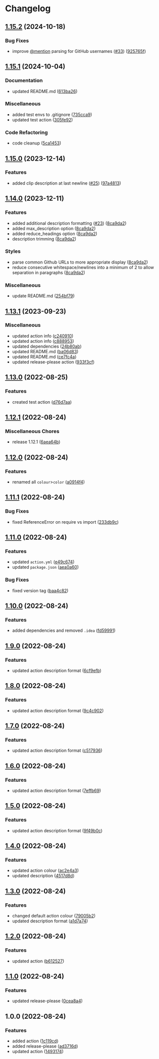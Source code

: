 # Changelog

## [1.15.2](https://github.com/SethCohen/github-releases-to-discord/compare/v1.15.1...v1.15.2) (2024-10-18)


### Bug Fixes

* improve [@mention](https://github.com/mention) parsing for GitHub usernames ([#33](https://github.com/SethCohen/github-releases-to-discord/issues/33)) ([925765f](https://github.com/SethCohen/github-releases-to-discord/commit/925765f099dcdc3b12316eaa6dc3c17506734b51))

## [1.15.1](https://github.com/SethCohen/github-releases-to-discord/compare/v1.15.0...v1.15.1) (2024-10-04)


### Documentation

* updated README.md ([613ba26](https://github.com/SethCohen/github-releases-to-discord/commit/613ba269d7fe40e97040da19de58b0ae00b47aaf))


### Miscellaneous

* added test envs to .gitignore ([735cca9](https://github.com/SethCohen/github-releases-to-discord/commit/735cca9de37b345e69b0c74ff761610eab6f1fd1))
* updated test action ([305fe92](https://github.com/SethCohen/github-releases-to-discord/commit/305fe9299dddb3a514f2b1692773570862c34d46))


### Code Refactoring

* code cleanup ([5ca1453](https://github.com/SethCohen/github-releases-to-discord/commit/5ca1453a69f962930450a9f77d4e20cc37e4110f))

## [1.15.0](https://github.com/SethCohen/github-releases-to-discord/compare/v1.14.0...v1.15.0) (2023-12-14)


### Features

* added clip description at last newline ([#25](https://github.com/SethCohen/github-releases-to-discord/issues/25)) ([97a4813](https://github.com/SethCohen/github-releases-to-discord/commit/97a481333d0b902f599b12f03b47c4a6cbfa5e52))

## [1.14.0](https://github.com/SethCohen/github-releases-to-discord/compare/v1.13.1...v1.14.0) (2023-12-11)


### Features

* added additional description formatting ([#23](https://github.com/SethCohen/github-releases-to-discord/issues/23)) ([8ca9da2](https://github.com/SethCohen/github-releases-to-discord/commit/8ca9da2ca8e3435ee9b0d387355c0fae255c16b0))
* added max_description option ([8ca9da2](https://github.com/SethCohen/github-releases-to-discord/commit/8ca9da2ca8e3435ee9b0d387355c0fae255c16b0))
* added reduce_headings option ([8ca9da2](https://github.com/SethCohen/github-releases-to-discord/commit/8ca9da2ca8e3435ee9b0d387355c0fae255c16b0))
* description trimming ([8ca9da2](https://github.com/SethCohen/github-releases-to-discord/commit/8ca9da2ca8e3435ee9b0d387355c0fae255c16b0))


### Styles

* parse common Github URLs to more appropriate display ([8ca9da2](https://github.com/SethCohen/github-releases-to-discord/commit/8ca9da2ca8e3435ee9b0d387355c0fae255c16b0))
* reduce consecutive whitespace/newlines into a minimum of 2 to allow separation in paragraphs ([8ca9da2](https://github.com/SethCohen/github-releases-to-discord/commit/8ca9da2ca8e3435ee9b0d387355c0fae255c16b0))


### Miscellaneous

* update README.md ([254bf79](https://github.com/SethCohen/github-releases-to-discord/commit/254bf7919618aea9ce0a3db67901010a20426def))

## [1.13.1](https://github.com/SethCohen/github-releases-to-discord/compare/v1.13.0...v1.13.1) (2023-09-23)


### Miscellaneous

* updated action info ([c240910](https://github.com/SethCohen/github-releases-to-discord/commit/c240910f8922fb8492346613f67a84811a0fdbac))
* updated action info ([c888953](https://github.com/SethCohen/github-releases-to-discord/commit/c8889535c4a02efec3e8a6b26e1ee17fcd36ac7b))
* updated dependencies ([24b80ab](https://github.com/SethCohen/github-releases-to-discord/commit/24b80abb6f9c71123456a908af5d3b92ccc755af))
* updated README.md ([ba06d83](https://github.com/SethCohen/github-releases-to-discord/commit/ba06d833522e55d3453ee27bea9a7f3655378359))
* updated README.md ([ce7fc4a](https://github.com/SethCohen/github-releases-to-discord/commit/ce7fc4a3be811af077c4f43dd005851d65204fb1))
* updated release-please action ([933f3cf](https://github.com/SethCohen/github-releases-to-discord/commit/933f3cffcf2139fcd71dddbb8bc76bc7cfa09170))

## [1.13.0](https://github.com/SethCohen/github-release-to-discord/compare/v1.12.1...v1.13.0) (2022-08-25)


### Features

* created test action ([d76d7aa](https://github.com/SethCohen/github-release-to-discord/commit/d76d7aafe49eadfc8d388bef38a8d3fb0230041b))

## [1.12.1](https://github.com/SethCohen/github-release-to-discord/compare/v1.12.0...v1.12.1) (2022-08-24)


### Miscellaneous Chores

* release 1.12.1 ([6aea64b](https://github.com/SethCohen/github-release-to-discord/commit/6aea64bf70aca011417fed5000ff080269024a93))

## [1.12.0](https://github.com/SethCohen/github-release-to-discord/compare/v1.11.1...v1.12.0) (2022-08-24)


### Features

* renamed all `colour`>`color` ([a0914f4](https://github.com/SethCohen/github-release-to-discord/commit/a0914f433a5c2a2626ca39637851235fd4f7adea))

## [1.11.1](https://github.com/SethCohen/github-release-to-discord/compare/v1.11.0...v1.11.1) (2022-08-24)


### Bug Fixes

* fixed ReferenceError on require  vs import ([233db9c](https://github.com/SethCohen/github-release-to-discord/commit/233db9c33f9059cbe008e61acf7f321e671f352c))

## [1.11.0](https://github.com/SethCohen/github-release-to-discord/compare/v1.10.1...v1.11.0) (2022-08-24)


### Features

* updated `action.yml` ([e49c674](https://github.com/SethCohen/github-release-to-discord/commit/e49c674890cd5309d63bf570a550ffa0361c9ebc))
* updated `package.json` ([aea0a60](https://github.com/SethCohen/github-release-to-discord/commit/aea0a60ccd2456ae24e6ce7f21c1622a1b3ee18f))


### Bug Fixes

* fixed version tag ([baa4c82](https://github.com/SethCohen/github-release-to-discord/commit/baa4c82901455b2fbc18187cfa8f74f2a171f033))

## [1.10.0](https://github.com/SethCohen/github-release-to-discord/compare/v1.9.0...v1.10.0) (2022-08-24)


### Features

* added dependencies and removed `.idea` ([fd59991](https://github.com/SethCohen/github-release-to-discord/commit/fd59991cc10608712b6e30a81f3cf0358c7dcf9d))

## [1.9.0](https://github.com/SethCohen/github-release-to-discord/compare/v1.8.0...v1.9.0) (2022-08-24)


### Features

* updated action description format ([6cf9efb](https://github.com/SethCohen/github-release-to-discord/commit/6cf9efb8f65526de47e335b56163eef55b6b9a1c))

## [1.8.0](https://github.com/SethCohen/github-release-to-discord/compare/v1.7.0...v1.8.0) (2022-08-24)


### Features

* updated action description format ([9c4c902](https://github.com/SethCohen/github-release-to-discord/commit/9c4c90246562bad1531cf41d44d3c037fbf869ee))

## [1.7.0](https://github.com/SethCohen/github-release-to-discord/compare/v1.6.0...v1.7.0) (2022-08-24)


### Features

* updated action description format ([c517936](https://github.com/SethCohen/github-release-to-discord/commit/c517936fefb0119c0055d4d537bad23e647edd44))

## [1.6.0](https://github.com/SethCohen/github-release-to-discord/compare/v1.5.0...v1.6.0) (2022-08-24)


### Features

* updated action description format ([7effb69](https://github.com/SethCohen/github-release-to-discord/commit/7effb69a75fd35dc53ea6dad5f3fa60cbd523ee7))

## [1.5.0](https://github.com/SethCohen/github-release-to-discord/compare/v1.4.0...v1.5.0) (2022-08-24)


### Features

* updated action description format ([9f49b0c](https://github.com/SethCohen/github-release-to-discord/commit/9f49b0c9ab5de966ccc4af94863fbddd73bac884))

## [1.4.0](https://github.com/SethCohen/github-release-to-discord/compare/v1.3.0...v1.4.0) (2022-08-24)


### Features

* updated action colour ([ac2e4a3](https://github.com/SethCohen/github-release-to-discord/commit/ac2e4a38e2cad7e65dac53a1b4591fd46d65130d))
* updated description ([4517d8d](https://github.com/SethCohen/github-release-to-discord/commit/4517d8d0ec09c575248503c50ed25f15677f8f3d))

## [1.3.0](https://github.com/SethCohen/github-release-to-discord/compare/v1.2.0...v1.3.0) (2022-08-24)


### Features

* changed default action colour ([79005b2](https://github.com/SethCohen/github-release-to-discord/commit/79005b23fefce850957d37ba17ebb796dc81f6a1))
* updated description format ([a1d7a74](https://github.com/SethCohen/github-release-to-discord/commit/a1d7a74af90fcf8c00d341c8c665ca796b18c689))

## [1.2.0](https://github.com/SethCohen/github-release-to-discord/compare/v1.1.0...v1.2.0) (2022-08-24)


### Features

* updated action ([b612527](https://github.com/SethCohen/github-release-to-discord/commit/b6125273330075a9f4de3e58f2fc7f52d85d4691))

## [1.1.0](https://github.com/SethCohen/github-release-to-discord/compare/v1.0.0...v1.1.0) (2022-08-24)


### Features

* updated release-please ([0cea8a4](https://github.com/SethCohen/github-release-to-discord/commit/0cea8a493d5e12b1dc7414ecbed678f4671dda37))

## 1.0.0 (2022-08-24)


### Features

* added action ([1c119cd](https://github.com/SethCohen/github-release-to-discord/commit/1c119cd58075c88793119ece6edfed7b02d46ef7))
* added release-please ([ad3716d](https://github.com/SethCohen/github-release-to-discord/commit/ad3716d4380d5008666794374928b6a73734a371))
* updated action ([1493174](https://github.com/SethCohen/github-release-to-discord/commit/1493174a77435e53b6a8aea6afb4db0cbbf96d9f))
